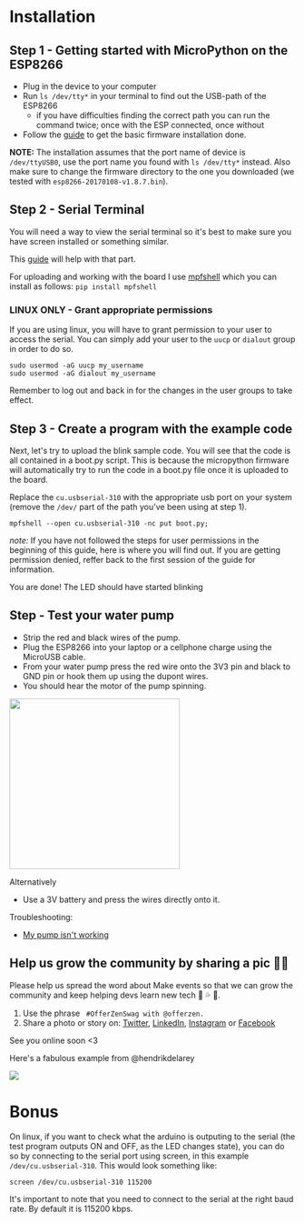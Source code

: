 # Installation

## Step 1 - Getting started with MicroPython on the ESP8266

*   Plug in the device to your computer
*   Run `ls /dev/tty*` in your terminal to find out the USB-path of the ESP8266
    *   if you have difficulties finding the correct path you can run the command twice; once with the ESP connected, once without
*   Follow the [guide](https://docs.micropython.org/en/v1.15/esp8266/tutorial/intro.html) to get the basic firmware installation done.

**NOTE:** The installation assumes that the port name of device is `/dev/ttyUSB0`, use the port name you found with `ls /dev/tty*` instead. Also make sure to change the firmware directory to the one you downloaded (we tested with `esp8266-20170108-v1.8.7.bin`).

## Step 2 - Serial Terminal

You will need a way to view the serial terminal so it's best to make sure you have screen installed or something similar.

This [guide](https://docs.micropython.org/en/latest/esp8266/tutorial/repl.html) will help with that part.

For uploading and working with the board I use [mpfshell](https://github.com/wendlers/mpfshell) which you can install as follows:
`pip install mpfshell`

### LINUX ONLY - Grant appropriate permissions 

If you are using linux, you will have to grant permission to your user to access the serial. 
You can simply add your user to the `uucp` or `dialout` group in order to do so.

```
sudo usermod -aG uucp my_username
sudo usermod -aG dialout my_username
```

Remember to log out and back in for the changes in the user groups to take effect.

## Step 3 - Create a program with the example code

Next, let's try to upload the blink sample code. You will see that the code is all contained in a boot.py script. This is because the micropython firmware will automatically try to run the code in a boot.py file once it is uploaded to the board.

Replace the `cu.usbserial-310` with the appropriate usb port on your system (remove the `/dev/` part of the path you've been using at step 1).
```
mpfshell --open cu.usbserial-310 -nc put boot.py;
```

*note:* If you have not followed the steps for user permissions in the beginning of this guide, here is where you will find out. If you are getting permission denied, reffer back to the first session of the guide for information.

You are done! The LED should have started blinking

## Step - Test your water pump

- Strip the red and black wires of the pump.
- Plug the ESP8266 into your laptop or a cellphone charge using the MicroUSB cable.
- From your water pump press the red wire onto the 3V3 pin and black to GND pin or hook them up using the dupont wires.
- You should hear the motor of the pump spinning.

<a href="https://www.youtube.com/watch?v=0SQNkLzuTr8"> <img src="https://raw.githubusercontent.com/OfferZen-Make/plant_tech_ams/master/course_media/test_pump.png" width="300"/></a>

Alternatively
- Use a 3V battery and press the wires directly onto it.

Troubleshooting:
- [My pump isn't working](https://github.com/OfferZen-Make/plant_tech_ams/new/master/micropython#my-pump-isnt-working)

## Help us grow the community by sharing a pic 🌱🙏

Please help us spread the word about Make events so that we can grow the community and keep helping devs learn new tech 🚀 💦 🌱.

1. Use the phrase ` #OfferZenSwag with @offerzen.`
2. Share a photo or story on: [Twitter](https://twitter.com/search?q=%23OfferZenMake&src=typeahead_click&f=live), [LinkedIn](https://www.linkedin.com/feed/hashtag/offerzenmake/), [Instagram](https://www.instagram.com/offerzen/?hl=en) or [Facebook](https://www.facebook.com/hashtag/offerzenmake)

See you online soon <3

Here's a fabulous example from @hendrikdelarey

[<img src="https://i.imgur.com/seoUZT8.png"/>](https://twitter.com/hendrikdelarey/status/1336696671556825091?s=20)

# Bonus

On linux, if you want to check what the arduino is outputing to the serial (the test program outputs ON and OFF, as the LED changes state), you can do so by connecting to the serial port using screen, in this example `/dev/cu.usbserial-310`. This would look something like:

```
screen /dev/cu.usbserial-310 115200
```
It's important to note that you need to connect to the serial at the right baud rate. By default it is 115200 kbps.
